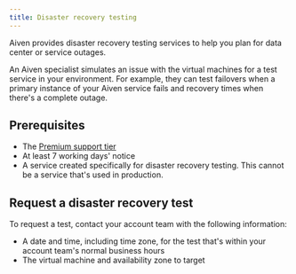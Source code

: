 ```yaml
---
title: Disaster recovery testing
---
```


Aiven provides disaster recovery testing services to help you plan for data center or service outages.

An Aiven specialist simulates an issue with the virtual machines for a test
service in your environment. For example, they can test failovers when a primary
instance of your Aiven service fails and recovery times when there's
a complete outage.

## Prerequisites

- The [Premium support tier](/docs/platform/howto/support)
- At least 7 working days' notice
- A service created specifically for disaster recovery testing. This cannot be
  a service that's used in production.

## Request a disaster recovery test

To request a test, contact your account team with the following information:

- A date and time, including time zone, for the test that's within your account team's
  normal business hours
- The virtual machine and availability zone to target
